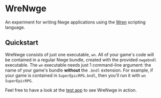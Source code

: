 # WreNwge

An experiment for writing Nwge applications using the [Wren] scripting language.

## Quickstart

WreNwge consists of just one executable, `wn`. All of your game's code will be
contained in a regular Nwge bundle, created with the provided `nwgebndl`
executable. The `wn` executable needs just 1 command-line argument: the name of
your game's bundle **without** the `.bndl` extension. For example, if your game
is contained in `SuperEpicRPG.bndl`, then you'll run it with `wn SuperEpicRPG`.

Feel free to have a look at the [test app](test) to see WreNwge in action.

[Wren]: https://wren.io/
